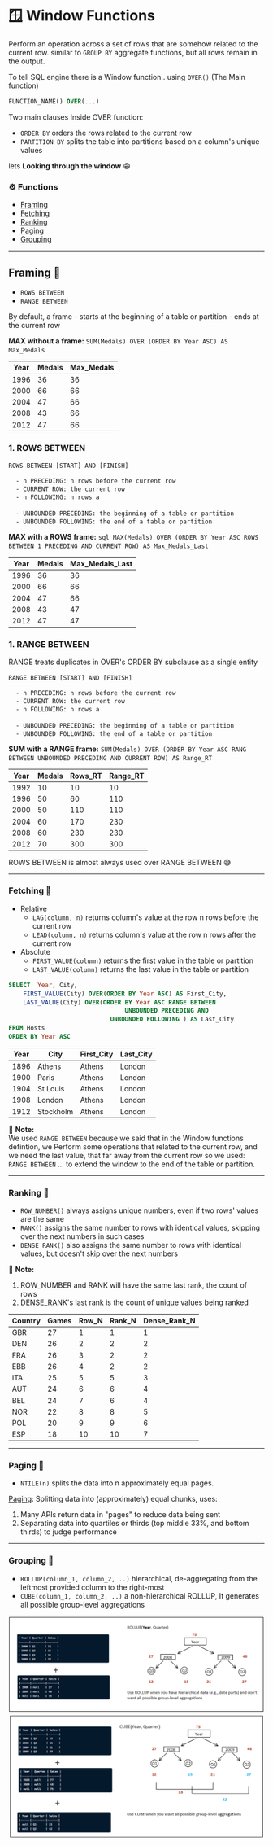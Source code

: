 # :window: Window Functions
Perform an operation across a set of rows that are somehow related to the current row. similar to `GROUP BY` aggregate functions, but all rows remain in the output.

To tell SQL engine there is a Window function.. using `OVER()` (The Main function)
```sql 
FUNCTION_NAME() OVER(...)
```

Two main clauses Inside OVER function:
- `ORDER BY` orders the rows related to the current row
- `PARTITION BY` splits the table into partitions based on a column's unique values 

lets **Looking through the window** :grin:	

### :gear: Functions
- [Framing](#Framing)
- [Fetching](#Fetching)
- [Ranking](#Ranking)
- [Paging](#Paging)
- [Grouping](#Grouping)

---

## Framing :wrench:
- `ROWS BETWEEN`
- `RANGE BETWEEN`

By default, a frame - starts at the beginning of a table or partition - ends at the current row

**MAX without a frame:**
`SUM(Medals) OVER (ORDER BY Year ASC) AS Max_Medals`

| Year | Medals | Max_Medals |
|------|--------|------------|
| 1996 | 36     | 36 	       |
| 2000 | 66     | 66 	       |
| 2004 | 47     | 66 	       |
| 2008 | 43     | 66	       |
| 2012 | 47     | 66 	       |

### 1. ROWS BETWEEN
```
ROWS BETWEEN [START] AND [FINISH]
```
```
  - n PRECEDING: n rows before the current row
  - CURRENT ROW: the current row
  - n FOLLOWING: n rows a
  
  - UNBOUNDED PRECEDING: the beginning of a table or partition
  - UNBOUNDED FOLLOWING: the end of a table or partition
```
**MAX with a ROWS frame:**
```sql MAX(Medals) OVER (ORDER BY Year ASC ROWS BETWEEN 1 PRECEDING AND CURRENT ROW) AS Max_Medals_Last```

| Year | Medals |Max_Medals_Last |
|------|--------|----------------|
| 1996 | 36     | 36 		   |
| 2000 | 66     | 66		   |
| 2004 | 47     | 66 		   |
| 2008 | 43     | 47		   |
| 2012 | 47     | 47 		   |

### 1. RANGE BETWEEN
RANGE treats duplicates in OVER's ORDER BY subclause as a single entity
```
RANGE BETWEEN [START] AND [FINISH]
```
```
  - n PRECEDING: n rows before the current row
  - CURRENT ROW: the current row
  - n FOLLOWING: n rows a
  
  - UNBOUNDED PRECEDING: the beginning of a table or partition
  - UNBOUNDED FOLLOWING: the end of a table or partition
```
**SUM with a RANGE frame:**
`SUM(Medals) OVER (ORDER BY Year ASC RANG BETWEEN UNBOUNDED PRECEDING AND CURRENT ROW) AS Range_RT`

| Year | Medals | Rows_RT | Range_RT |
|------|--------|---------|----------|
| 1992 | 10     | 10      | 10       |
| 1996 | 50     | 60      | 110      |
| 2000 | 50     | 110     | 110      |
| 2004 | 60     | 170     | 230      |
| 2008 | 60     | 230     | 230      |
| 2012 | 70     | 300     | 300      |


ROWS BETWEEN is almost always used over RANGE BETWEEN :sweat_smile:

---
### Fetching :wrench:
- Relative
  - `LAG(column, n)` returns column's value at the row n rows before the current row
  - `LEAD(column, n)` returns column's value at the row n rows after the current row
- Absolute
  - `FIRST_VALUE(column)` returns the first value in the table or partition
  - `LAST_VALUE(column)` returns the last value in the table or partition

``` sql
SELECT	Year, City,
	FIRST_VALUE(City) OVER(ORDER BY Year ASC) AS First_City,
	LAST_VALUE(City) OVER(ORDER BY Year ASC RANGE BETWEEN 
				                UNBOUNDED PRECEDING AND 
					        UNBOUNDED FOLLOWING ) AS Last_City
FROM Hosts
ORDER BY Year ASC
```
| Year | City      | First_City | Last_City |
|------|-----------|------------|-----------|
| 1896 | Athens    | Athens     | London    |
| 1900 | Paris     | Athens     | London    |
| 1904 | St Louis  | Athens 	| London    |
| 1908 | London    | Athens 	| London    |
| 1912 | Stockholm | Athens 	| London    |

:memo: **Note:**  
We used `RANGE BETWEEN` because we said that in the Window functions defintion, we Perform some operations that related to the current row, and we need the last value, that far away from the current row so we used: `RANGE BETWEEN` ... to extend the window to the end of the table or partition.

---
### Ranking :wrench:
- `ROW_NUMBER()` always assigns unique numbers, even if two rows' values are the same
- `RANK()` assigns the same number to rows with identical values, skipping over the next numbers in such cases
- `DENSE_RANK()` also assigns the same number to rows with identical values, but doesn't skip over the next numbers

:memo: **Note:**  
1. ROW_NUMBER and RANK will have the same last rank, the count of rows
2. DENSE_RANK's last rank is the count of unique values being ranked

| Country | Games | Row_N | Rank_N | Dense_Rank_N |
|---------|-------|-------|--------|--------------|
| GBR     | 27    | 1     | 1      | 1            |
| DEN     | 26    | 2     | 2      | 2            |
| FRA     | 26    | 3     | 2      | 2            |
| EBB     | 26    | 4     | 2      | 2            |
| ITA     | 25    | 5     | 5      | 3            |
| AUT     | 24    | 6     | 6      | 4            |
| BEL     | 24    | 7     | 6      | 4            |
| NOR     | 22    | 8     | 8      | 5            |
| POL     | 20    | 9     | 9      | 6            |
| ESP     | 18    | 10    | 10     | 7            |

---
### Paging :wrench:
- `NTILE(n)` splits the data into n approximately equal pages.  

[Paging](https://docs.microsoft.com/en-us/sql/t-sql/functions/ntile-transact-sql?view=sql-server-ver16): Splitting data into (approximately) equal chunks, uses:
  1. Many APIs return data in "pages" to reduce data being sent
  2. Separating data into quartiles or thirds (top middle 33%, and bottom thirds) to judge performance


---
### Grouping :wrench:
- `ROLLUP(column_1, column_2, ..)` hierarchical, de-aggregating from the leftmost provided column to the right-most
- `CUBE(column_1, column_2, ..)` a non-hierarchical ROLLUP, It generates all possible group-level aggregations

![ROLLUP](ROLLUP.png)
![CUBE](CUBE.png)







